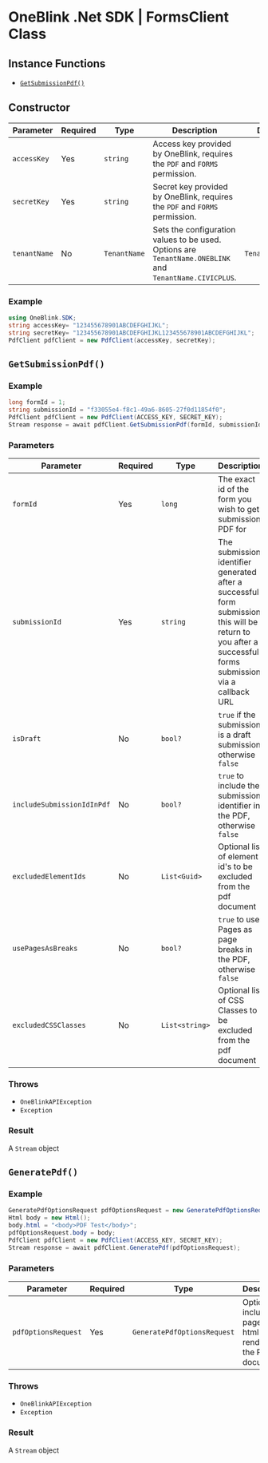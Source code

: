 # OneBlink .Net SDK | FormsClient Class

## Instance Functions

-   [`GetSubmissionPdf()`](#getSubmissionpdf)

## Constructor

| Parameter    | Required | Type         | Description                                                                                             | Default Value         |
| ------------ | -------- | ------------ | ------------------------------------------------------------------------------------------------------- | --------------------- |
| `accessKey`  | Yes      | `string`     | Access key provided by OneBlink, requires the `PDF` and `FORMS` permission.                             |                       |
| `secretKey`  | Yes      | `string`     | Secret key provided by OneBlink, requires the `PDF` and `FORMS` permission.                             |                       |
| `tenantName` | No       | `TenantName` | Sets the configuration values to be used. Options are `TenantName.ONEBLINK` and `TenantName.CIVICPLUS`. | `TenantName.ONEBLINK` |

### Example

```c#
using OneBlink.SDK;
string accessKey= "123455678901ABCDEFGHIJKL";
string secretKey= "123455678901ABCDEFGHIJKL123455678901ABCDEFGHIJKL";
PdfClient pdfClient = new PdfClient(accessKey, secretKey);
```

## `GetSubmissionPdf()`

### Example

```c#
long formId = 1;
string submissionId = "f33055e4-f8c1-49a6-8605-27f0d11854f0";
PdfClient pdfClient = new PdfClient(ACCESS_KEY, SECRET_KEY);
Stream response = await pdfClient.GetSubmissionPdf(formId, submissionId);
```

### Parameters

| Parameter                  | Required | Type           | Description                                                                                                                                               |
| -------------------------- | -------- | -------------- | --------------------------------------------------------------------------------------------------------------------------------------------------------- |
| `formId`                   | Yes      | `long`         | The exact id of the form you wish to get submission PDF for                                                                                               |
| `submissionId`             | Yes      | `string`       | The submission identifier generated after a successful form submission, this will be return to you after a successful forms submission via a callback URL |
| `isDraft`                  | No       | `bool?`        | `true` if the submission is a draft submission, otherwise `false`                                                                                         |
| `includeSubmissionIdInPdf` | No       | `bool?`        | `true` to include the submission identifier in the PDF, otherwise `false`                                                                                 |
| `excludedElementIds`       | No       | `List<Guid>`   | Optional list of element id's to be excluded from the pdf document                                                                                        |
| `usePagesAsBreaks`         | No       | `bool?`        | `true` to use Pages as page breaks in the PDF, otherwise `false`                                                                                          |
| `excludedCSSClasses`       | No       | `List<string>` | Optional list of CSS Classes to be excluded from the pdf document                                                                                         |

### Throws

-   `OneBlinkAPIException`
-   `Exception`

### Result

A `Stream` object

## `GeneratePdf()`

### Example

```c#
GeneratePdfOptionsRequest pdfOptionsRequest = new GeneratePdfOptionsRequest();
Html body = new Html();
body.html = "<body>PDF Test</body>";
pdfOptionsRequest.body = body;
PdfClient pdfClient = new PdfClient(ACCESS_KEY, SECRET_KEY);
Stream response = await pdfClient.GeneratePdf(pdfOptionsRequest);
```

### Parameters

| Parameter           | Required | Type                        | Description                                                      |
| ------------------- | -------- | --------------------------- | ---------------------------------------------------------------- |
| `pdfOptionsRequest` | Yes      | `GeneratePdfOptionsRequest` | Options include page and html to be rendered in the PDF document |

### Throws

-   `OneBlinkAPIException`
-   `Exception`

### Result

A `Stream` object
